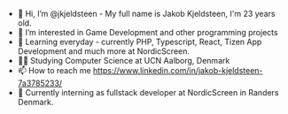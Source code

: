 - 👋 Hi, I’m @jkjeldsteen - My full name is Jakob Kjeldsteen, I'm 23 years old.
- 👀 I’m interested in Game Development and other programming projects
- 🌱 Learning everyday - currently PHP, Typescript, React, Tizen App Development and much more at NordicScreen.
- 🧑‍🏫 Studying Computer Science at UCN Aalborg, Denmark
- 📫 How to reach me https://www.linkedin.com/in/jakob-kjeldsteen-7a3785233/
- 👔 Currently interning as fullstack developer at NordicScreen in Randers Denmark.

<!---
jkjeldsteen/jkjeldsteen is a ✨ special ✨ repository because its `README.md` (this file) appears on your GitHub profile.
You can click the Preview link to take a look at your changes.
--->
